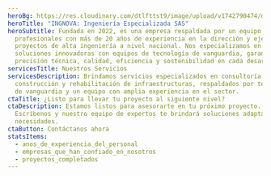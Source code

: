 ```yaml
---
heroBg: https://res.cloudinary.com/dtlfttst9/image/upload/v1742790474/dji_fly_20250218_155336_973_1739912492886_photo_ajspb0.jpg
heroTitle: "INGNOVA: Ingeniería Especializada SAS"
heroSubtitle: Fundada en 2022, es una empresa respaldada por un equipo de
  profesionales con más de 20 años de experiencia en la dirección y ejecución de
  proyectos de alta ingeniería a nivel nacional. Nos especializamos en ofrecer
  soluciones innovadoras con equipos de tecnología de vanguardia, garantizando
  precisión técnica, calidad, eficiencia y sostenibilidad en cada desarrollo.
servicesTitle: Nuestros Servicios
servicesDescription: Brindamos servicios especializados en consultoría,
  construcción y rehabilitación de infraestructuras, respaldados por tecnología
  de vanguardia y un equipo con amplia experiencia en el sector.
ctaTitle: ¿Listo para llevar tu proyecto al siguiente nivel?
ctaDescription: Estamos listos para asesorarte en tu próximo proyecto.
  Escríbenos y nuestro equipo de expertos te brindará soluciones adaptadas a tus
  necesidades.
ctaButton: Contáctanos ahora
statsItems:
  - anos_de_experiencia_del_personal
  - empresas_que_han_confiado_en_nosotros
  - proyectos_completados
---
```

